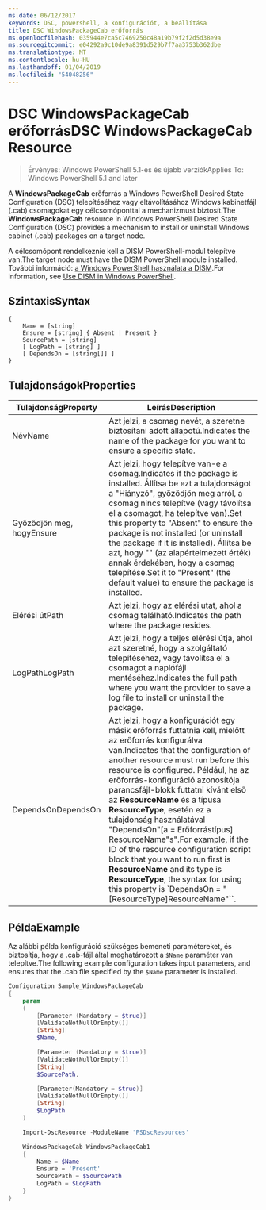 ```yaml
---
ms.date: 06/12/2017
keywords: DSC, powershell, a konfigurációt, a beállítása
title: DSC WindowsPackageCab erőforrás
ms.openlocfilehash: 035944e7ca5c7469250c48a19b79f2f2d5d38e9a
ms.sourcegitcommit: e04292a9c10de9a8391d529b7f7aa3753b362dbe
ms.translationtype: MT
ms.contentlocale: hu-HU
ms.lasthandoff: 01/04/2019
ms.locfileid: "54048256"
---
```

# <a name="dsc-windowspackagecab-resource"></a><span data-ttu-id="d6c78-103">DSC WindowsPackageCab erőforrás</span><span class="sxs-lookup"><span data-stu-id="d6c78-103">DSC WindowsPackageCab Resource</span></span>

> <span data-ttu-id="d6c78-104">Érvényes: Windows PowerShell 5.1-es és újabb verziók</span><span class="sxs-lookup"><span data-stu-id="d6c78-104">Applies To: Windows PowerShell 5.1 and later</span></span>

<span data-ttu-id="d6c78-105">A **WindowsPackageCab** erőforrás a Windows PowerShell Desired State Configuration (DSC) telepítéséhez vagy eltávolításához Windows kabinetfájl (.cab) csomagokat egy célcsomóponttal a mechanizmust biztosít.</span><span class="sxs-lookup"><span data-stu-id="d6c78-105">The **WindowsPackageCab** resource in Windows PowerShell Desired State Configuration (DSC) provides a mechanism to install or uninstall Windows cabinet (.cab) packages on a target node.</span></span>

<span data-ttu-id="d6c78-106">A célcsomópont rendelkeznie kell a DISM PowerShell-modul telepítve van.</span><span class="sxs-lookup"><span data-stu-id="d6c78-106">The target node must have the DISM PowerShell module installed.</span></span> <span data-ttu-id="d6c78-107">További információ: [a Windows PowerShell használata a DISM](https://msdn.microsoft.com/en-us/windows/hardware/commercialize/manufacture/desktop/use-dism-in-windows-powershell-s14).</span><span class="sxs-lookup"><span data-stu-id="d6c78-107">For information, see [Use DISM in Windows PowerShell](https://msdn.microsoft.com/en-us/windows/hardware/commercialize/manufacture/desktop/use-dism-in-windows-powershell-s14).</span></span>


## <a name="syntax"></a><span data-ttu-id="d6c78-108">Szintaxis</span><span class="sxs-lookup"><span data-stu-id="d6c78-108">Syntax</span></span>

```
{
    Name = [string]
    Ensure = [string] { Absent | Present }
    SourcePath = [string]
    [ LogPath = [string] ]
    [ DependsOn = [string[]] ]
}
```

## <a name="properties"></a><span data-ttu-id="d6c78-109">Tulajdonságok</span><span class="sxs-lookup"><span data-stu-id="d6c78-109">Properties</span></span>

|  <span data-ttu-id="d6c78-110">Tulajdonság</span><span class="sxs-lookup"><span data-stu-id="d6c78-110">Property</span></span>  |  <span data-ttu-id="d6c78-111">Leírás</span><span class="sxs-lookup"><span data-stu-id="d6c78-111">Description</span></span>   |
|---|---|
| <span data-ttu-id="d6c78-112">Név</span><span class="sxs-lookup"><span data-stu-id="d6c78-112">Name</span></span>| <span data-ttu-id="d6c78-113">Azt jelzi, a csomag nevét, a szeretne biztosítani adott állapotú.</span><span class="sxs-lookup"><span data-stu-id="d6c78-113">Indicates the name of the package for you want to ensure a specific state.</span></span>|
| <span data-ttu-id="d6c78-114">Győződjön meg, hogy</span><span class="sxs-lookup"><span data-stu-id="d6c78-114">Ensure</span></span>| <span data-ttu-id="d6c78-115">Azt jelzi, hogy telepítve van-e a csomag.</span><span class="sxs-lookup"><span data-stu-id="d6c78-115">Indicates if the package is installed.</span></span> <span data-ttu-id="d6c78-116">Állítsa be ezt a tulajdonságot a "Hiányzó", győződjön meg arról, a csomag nincs telepítve (vagy távolítsa el a csomagot, ha telepítve van).</span><span class="sxs-lookup"><span data-stu-id="d6c78-116">Set this property to "Absent" to ensure the package is not installed (or uninstall the package if it is installed).</span></span> <span data-ttu-id="d6c78-117">Állítsa be azt, hogy "" (az alapértelmezett érték) annak érdekében, hogy a csomag telepítése.</span><span class="sxs-lookup"><span data-stu-id="d6c78-117">Set it to "Present" (the default value) to ensure the package is installed.</span></span>|
| <span data-ttu-id="d6c78-118">Elérési út</span><span class="sxs-lookup"><span data-stu-id="d6c78-118">Path</span></span>| <span data-ttu-id="d6c78-119">Azt jelzi, hogy az elérési utat, ahol a csomag található.</span><span class="sxs-lookup"><span data-stu-id="d6c78-119">Indicates the path where the package resides.</span></span>|
| <span data-ttu-id="d6c78-120">LogPath</span><span class="sxs-lookup"><span data-stu-id="d6c78-120">LogPath</span></span>| <span data-ttu-id="d6c78-121">Azt jelzi, hogy a teljes elérési útja, ahol azt szeretné, hogy a szolgáltató telepítéséhez, vagy távolítsa el a csomagot a naplófájl mentéséhez.</span><span class="sxs-lookup"><span data-stu-id="d6c78-121">Indicates the full path where you want the provider to save a log file to install or uninstall the package.</span></span>|
| <span data-ttu-id="d6c78-122">DependsOn</span><span class="sxs-lookup"><span data-stu-id="d6c78-122">DependsOn</span></span> | <span data-ttu-id="d6c78-123">Azt jelzi, hogy a konfigurációt egy másik erőforrás futtatnia kell, mielőtt az erőforrás konfigurálva van.</span><span class="sxs-lookup"><span data-stu-id="d6c78-123">Indicates that the configuration of another resource must run before this resource is configured.</span></span> <span data-ttu-id="d6c78-124">Például, ha az erőforrás-konfiguráció azonosítója parancsfájl-blokk futtatni kívánt első az **ResourceName** és a típusa **ResourceType**, esetén ez a tulajdonság használatával "DependsOn"[a = Erőforrástípus] ResourceName"s".</span><span class="sxs-lookup"><span data-stu-id="d6c78-124">For example, if the ID of the resource configuration script block that you want to run first is **ResourceName** and its type is **ResourceType**, the syntax for using this property is \`DependsOn = "[ResourceType]ResourceName"\`\`.</span></span>|

## <a name="example"></a><span data-ttu-id="d6c78-125">Példa</span><span class="sxs-lookup"><span data-stu-id="d6c78-125">Example</span></span>

<span data-ttu-id="d6c78-126">Az alábbi példa konfiguráció szükséges bemeneti paramétereket, és biztosítja, hogy a .cab-fájl által meghatározott a `$Name` paraméter van telepítve.</span><span class="sxs-lookup"><span data-stu-id="d6c78-126">The following example configuration takes input parameters, and ensures that the .cab file specified by the `$Name` parameter is installed.</span></span>

```powershell
Configuration Sample_WindowsPackageCab
{
    param
    (
        [Parameter (Mandatory = $true)]
        [ValidateNotNullOrEmpty()]
        [String]
        $Name,

        [Parameter (Mandatory = $true)]
        [ValidateNotNullOrEmpty()]
        [String]
        $SourcePath,

        [Parameter(Mandatory = $true)]
        [ValidateNotNullOrEmpty()]
        [String]
        $LogPath
    )

    Import-DscResource -ModuleName 'PSDscResources'

    WindowsPackageCab WindowsPackageCab1
    {
        Name = $Name
        Ensure = 'Present'
        SourcePath = $SourcePath
        LogPath = $LogPath
    }
}
```